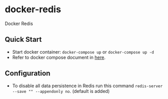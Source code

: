 # docker-redis
Docker Redis

## Quick Start

- Start docker container: `docker-compose up` or `docker-compose up -d`
- Refer to docker compose document in [here](https://docs.docker.com/compose/overview/#compose-documentation).

## Configuration

- To disable all data persistence in Redis run this command `redis-server --save "" --appendonly no`. (default is added)